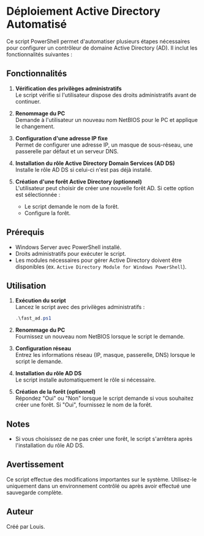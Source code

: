 # Déploiement Active Directory Automatisé

Ce script PowerShell permet d'automatiser plusieurs étapes nécessaires pour configurer un contrôleur de domaine Active Directory (AD). Il inclut les fonctionnalités suivantes :

## Fonctionnalités

1. **Vérification des privilèges administratifs**  
   Le script vérifie si l'utilisateur dispose des droits administratifs avant de continuer.

2. **Renommage du PC**  
   Demande à l'utilisateur un nouveau nom NetBIOS pour le PC et applique le changement.

3. **Configuration d'une adresse IP fixe**  
   Permet de configurer une adresse IP, un masque de sous-réseau, une passerelle par défaut et un serveur DNS.

4. **Installation du rôle Active Directory Domain Services (AD DS)**  
   Installe le rôle AD DS si celui-ci n'est pas déjà installé.

5. **Création d'une forêt Active Directory (optionnel)**  
   L'utilisateur peut choisir de créer une nouvelle forêt AD. Si cette option est sélectionnée :
   - Le script demande le nom de la forêt.
   - Configure la forêt.

## Prérequis

- Windows Server avec PowerShell installé.
- Droits administratifs pour exécuter le script.
- Les modules nécessaires pour gérer Active Directory doivent être disponibles (ex. `Active Directory Module for Windows PowerShell`).

## Utilisation

1. **Exécution du script**  
   Lancez le script avec des privilèges administratifs :
   ```powershell
   .\fast_ad.ps1
   ```

2. **Renommage du PC**  
   Fournissez un nouveau nom NetBIOS lorsque le script le demande.

3. **Configuration réseau**  
   Entrez les informations réseau (IP, masque, passerelle, DNS) lorsque le script le demande.

4. **Installation du rôle AD DS**  
   Le script installe automatiquement le rôle si nécessaire.

5. **Création de la forêt (optionnel)**  
   Répondez "Oui" ou "Non" lorsque le script demande si vous souhaitez créer une forêt. Si "Oui", fournissez le nom de la forêt.

## Notes

- Si vous choisissez de ne pas créer une forêt, le script s'arrêtera après l'installation du rôle AD DS.

## Avertissement

Ce script effectue des modifications importantes sur le système. Utilisez-le uniquement dans un environnement contrôlé ou après avoir effectué une sauvegarde complète.

## Auteur

Créé par Louis.
